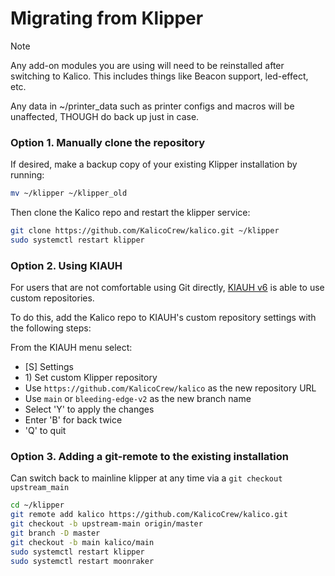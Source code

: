# Migrating from Klipper

> [!NOTE]
> Any add-on modules you are using will need to be reinstalled after switching to Kalico. This includes things like Beacon support, led-effect, etc.
>
> Any data in ~/printer_data such as printer configs and macros will be unaffected, THOUGH do back up just in case.

### Option 1. Manually clone the repository

If desired, make a backup copy of your existing Klipper installation by running:

```bash
mv ~/klipper ~/klipper_old
```

Then clone the Kalico repo and restart the klipper service:

```bash
git clone https://github.com/KalicoCrew/kalico.git ~/klipper
sudo systemctl restart klipper
```

### Option 2. Using KIAUH

For users that are not comfortable using Git directly, [KIAUH v6](https://github.com/dw-0/kiauh) is able to use custom repositories.

To do this, add the Kalico repo to KIAUH's custom repository settings with the following steps:

From the KIAUH menu select:

- [S] Settings
- 1\) Set custom Klipper repository
- Use `https://github.com/KalicoCrew/kalico` as the new repository URL
- Use `main` or `bleeding-edge-v2` as the new branch name
- Select 'Y' to apply the changes
- Enter 'B' for back twice
- 'Q' to quit

### Option 3. Adding a git-remote to the existing installation
Can switch back to mainline klipper at any time via a `git checkout upstream_main`

```bash
cd ~/klipper
git remote add kalico https://github.com/KalicoCrew/kalico.git
git checkout -b upstream-main origin/master
git branch -D master
git checkout -b main kalico/main
sudo systemctl restart klipper
sudo systemctl restart moonraker
```
